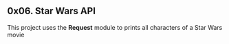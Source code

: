 ## 0x06. Star Wars API
This project uses the **Request** module to prints all characters of a Star Wars movie
